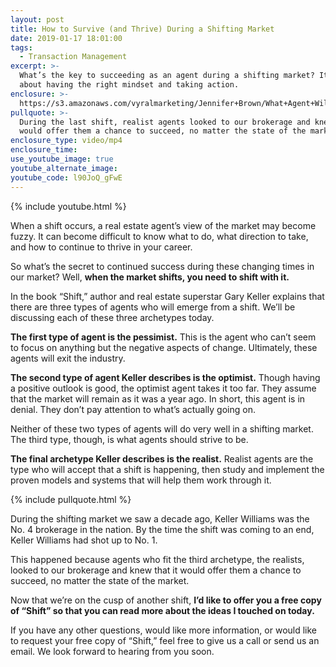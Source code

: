 ```yaml
---
layout: post
title: How to Survive (and Thrive) During a Shifting Market
date: 2019-01-17 18:01:00
tags:
  - Transaction Management
excerpt: >-
  What’s the key to succeeding as an agent during a shifting market? It’s all
  about having the right mindset and taking action.
enclosure: >-
  https://s3.amazonaws.com/vyralmarketing/Jennifer+Brown/What+Agent+Will+You+Be_+-+Keller+Williams+Realty+Whittier.mp4
pullquote: >-
  During the last shift, realist agents looked to our brokerage and knew that it
  would offer them a chance to succeed, no matter the state of the market.
enclosure_type: video/mp4
enclosure_time:
use_youtube_image: true
youtube_alternate_image:
youtube_code: l90JoQ_gFwE
---
```


{% include youtube.html %}

When a shift occurs, a real estate agent’s view of the market may become fuzzy. It can become difficult to know what to do, what direction to take, and how to continue to thrive in your career.

So what’s the secret to continued success during these changing times in our market? Well, **when the market shifts, you need to shift with it.**

In the book “Shift,” author and real estate superstar Gary Keller explains that there are three types of agents who will emerge from a shift. We’ll be discussing each of these three archetypes today.

**The first type of agent is the pessimist.** This is the agent who can’t seem to focus on anything but the negative aspects of change. Ultimately, these agents will exit the industry.

**The second type of agent Keller describes is the optimist.** Though having a positive outlook is good, the optimist agent takes it too far. They assume that the market will remain as it was a year ago. In short, this agent is in denial. They don’t pay attention to what’s actually going on.

Neither of these two types of agents will do very well in a shifting market. The third type, though, is what agents should strive to be.

**The final archetype Keller describes is the realist.** Realist agents are the type who will accept that a shift is happening, then study and implement the proven models and systems that will help them work through it.

{% include pullquote.html %}

During the shifting market we saw a decade ago, Keller Williams was the No. 4 brokerage in the nation. By the time the shift was coming to an end, Keller Williams had shot up to No. 1.

This happened because agents who fit the third archetype, the realists, looked to our brokerage and knew that it would offer them a chance to succeed, no matter the state of the market.

Now that we’re on the cusp of another shift, **I’d like to offer you a free copy of “Shift” so that you can read more about the ideas I touched on today.**

If you have any other questions, would like more information, or would like to request your free copy of “Shift,” feel free to give us a call or send us an email. We look forward to hearing from you soon.